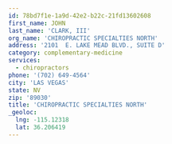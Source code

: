 ```yaml
---
id: 78bd7f1e-1a9d-42e2-b22c-21fd13602608
first_name: JOHN
last_name: 'CLARK, III'
org_name: 'CHIROPRACTIC SPECIALTIES NORTH'
address: '2101  E. LAKE MEAD BLVD., SUITE D'
category: complementary-medicine
services:
  - chiropractors
phone: '(702) 649-4564'
city: 'LAS VEGAS'
state: NV
zip: '89030'
title: 'CHIROPRACTIC SPECIALTIES NORTH'
_geoloc:
  lng: -115.12318
  lat: 36.206419
---
```

